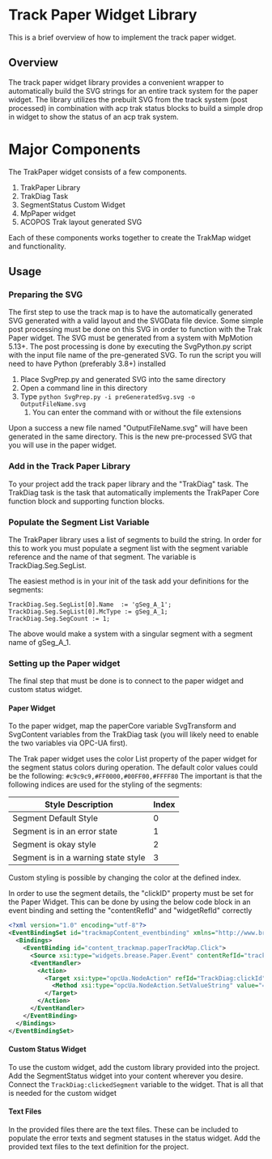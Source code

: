 # Track Paper Widget Library
This is a brief overview of how to implement the track paper widget.

## Overview
The track paper widget library provides a convenient wrapper to automatically build the SVG strings for an entire track system for the paper widget. The library utilizes the prebuilt SVG from the track system (post processed) in combination with acp trak status blocks to build a simple drop in widget to show the status of an acp trak system.

# Major Components
The TrakPaper widget consists of a few components.
1. TrakPaper Library
2. TrakDiag Task
3. SegmentStatus Custom Widget
4. MpPaper widget
5. ACOPOS Trak layout generated SVG

Each of these components works together to create the TrakMap widget and functionality. 

## Usage
### Preparing the SVG 
   The first step to use the track map is to have the automatically generated SVG generated with a valid layout and the SVGData file device. Some simple post processing must be done on this SVG in order to function with the Trak Paper widget. The SVG must be generated from a system with MpMotion 5.13+. The post processing is done by executing the SvgPython.py script with the input file name of the pre-generated SVG. To run the script you will need to have Python (preferably 3.8+) installed

   1. Place SvgPrep.py and generated SVG into the same directory
   2. Open a command line in this directory
   3. Type `python SvgPrep.py -i preGeneratedSvg.svg -o OutputFileName.svg`
      1. You can enter the command with or without the file extensions

Upon a success a new file named "OutputFileName.svg" will have been generated in the same directory. This is the new pre-processed SVG that you will use in the paper widget.

### Add in the Track Paper Library 
To your project add the track paper library and the "TrakDiag" task. The TrakDiag task is the task that automatically implements the TrakPaper Core function block and supporting function blocks. 

### Populate the Segment List Variable
The TrakPaper library uses a list of segments to build the string. In order for this to work you must populate a segment list with the segment variable reference and the name of that segment. The variable is TrackDiag.Seg.SegList. 

The easiest method is in your init of the task add your definitions for the segments:

    TrackDiag.Seg.SegList[0].Name  := 'gSeg_A_1'; 	TrackDiag.Seg.SegList[0].McType := gSeg_A_1;
    TrackDiag.Seg.SegCount := 1;


The above would make a system with a singular segment with a segment name of gSeg_A_1.

### Setting up the Paper widget
The final step that must be done is to connect to the paper widget and custom status widget.
#### Paper Widget
To the paper widget, map the paperCore variable SvgTransform and SvgContent variables from the TrakDiag task (you will likely need to enable the two variables via OPC-UA first).

The Trak paper widget uses the color List property of the paper widget for the segment status colors during operation. The default color values could be the following: `#c9c9c9,#FF0000,#00FF00,#FFFF80`
The important is that the following indices are used for the styling of the segments:

| Style Description | Index | 
| ------ | ------ |
| Segment Default Style | 0 |
| Segment is in an error state | 1 |
| Segment is okay style | 2 |
| Segment is in a warning state style | 3 |

Custom styling is possible by changing the color at the defined index.

In order to use the segment details, the "clickID" property must be set for the Paper Widget. This can be done by using the below code block in an event binding and setting the "contentRefId" and "widgetRefId" correctly
```xml
<?xml version="1.0" encoding="utf-8"?>
<EventBindingSet id="trackmapContent_eventbinding" xmlns="http://www.br-automation.com/iat2014/eventbinding/v2" xmlns:types="http://www.br-automation.com/iat2015/widgetTypes/v2" xmlns:xsi="http://www.w3.org/2001/XMLSchema-instance">
  <Bindings>
    <EventBinding id="content_trackmap.paperTrackMap.Click">
      <Source xsi:type="widgets.brease.Paper.Event" contentRefId="trackmapContent" widgetRefId="paperTrackMap" event="Click" />
      <EventHandler>
        <Action>
          <Target xsi:type="opcUa.NodeAction" refId="TrackDiag:clickId">
            <Method xsi:type="opcUa.NodeAction.SetValueString" value="= elementId" />
          </Target>
        </Action>
      </EventHandler>
    </EventBinding>
  </Bindings>
</EventBindingSet>
```

#### Custom Status Widget
To use the custom widget, add the custom library provided into the project. Add the SegmentStatus widget into your content wherever you desire. Connect the `TrackDiag:clickedSegment` variable to the widget. That is all that is needed for the custom widget

#### Text Files
In the provided files there are the text files. These can be included to populate the error texts and segment statuses in the status widget. Add the provided text files to the text definition for the project.


   